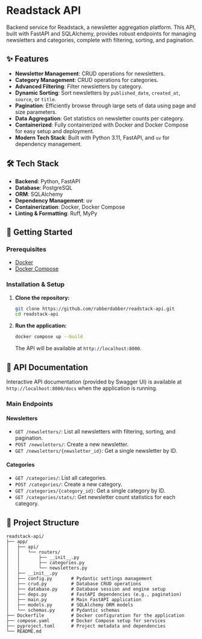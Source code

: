 # Readstack API

Backend service for Readstack, a newsletter aggregation platform. This API, built with FastAPI and SQLAlchemy, provides robust endpoints for managing newsletters and categories, complete with filtering, sorting, and pagination.

## ✨ Features

- **Newsletter Management**: CRUD operations for newsletters.
- **Category Management**: CRUD operations for categories.
- **Advanced Filtering**: Filter newsletters by category.
- **Dynamic Sorting**: Sort newsletters by `published_date`, `created_at`, `source`, or `title`.
- **Pagination**: Efficiently browse through large sets of data using page and size parameters.
- **Data Aggregation**: Get statistics on newsletter counts per category.
- **Containerized**: Fully containerized with Docker and Docker Compose for easy setup and deployment.
- **Modern Tech Stack**: Built with Python 3.11, FastAPI, and `uv` for dependency management.

## 🛠️ Tech Stack

- **Backend**: Python, FastAPI
- **Database**: PostgreSQL
- **ORM**: SQLAlchemy
- **Dependency Management**: uv
- **Containerization**: Docker, Docker Compose
- **Linting & Formatting**: Ruff, MyPy

## 🚀 Getting Started

### Prerequisites

- [Docker](https://docs.docker.com/get-docker/)
- [Docker Compose](https://docs.docker.com/compose/install/)

### Installation & Setup

1.  **Clone the repository:**
    ```bash
    git clone https://github.com/rabberdabber/readstack-api.git
    cd readstack-api
    ```

2.  **Run the application:**
    ```bash
    docker compose up --build
    ```
    The API will be available at `http://localhost:8000`.

## 📖 API Documentation

Interactive API documentation (provided by Swagger UI) is available at `http://localhost:8000/docs` when the application is running.

### Main Endpoints

#### Newsletters

- `GET /newsletters/`: List all newsletters with filtering, sorting, and pagination.
- `POST /newsletters/`: Create a new newsletter.
- `GET /newsletters/{newsletter_id}`: Get a single newsletter by ID.

#### Categories

- `GET /categories/`: List all categories.
- `POST /categories/`: Create a new category.
- `GET /categories/{category_id}`: Get a single category by ID.
- `GET /categories/stats/`: Get newsletter count statistics for each category.

## 📁 Project Structure

```
readstack-api/
├── app/
│   ├── api/
│   │   └── routers/
│   │       ├── __init__.py
│   │       ├── categories.py
│   │       └── newsletters.py
│   ├── __init__.py
│   ├── config.py       # Pydantic settings management
│   ├── crud.py         # Database CRUD operations
│   ├── database.py     # Database session and engine setup
│   ├── deps.py         # FastAPI dependencies (e.g., pagination)
│   ├── main.py         # Main FastAPI application
│   ├── models.py       # SQLAlchemy ORM models
│   └── schemas.py      # Pydantic schemas
├── Dockerfile          # Docker configuration for the application
├── compose.yaml        # Docker Compose setup for services
├── pyproject.toml      # Project metadata and dependencies
└── README.md
```
